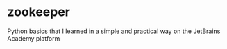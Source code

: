 # zookeeper
Python basics that I learned in a simple and practical way on the JetBrains Academy platform

